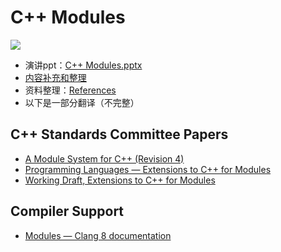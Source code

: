 # C++ Modules

[![](https://img.shields.io/badge/speech-bilibili-ff69b4.svg)](https://www.bilibili.com/video/av39793845/?p=5)

* 演讲ppt：[C++ Modules.pptx](cpp-modules.pptx)
* [内容补充和整理](About-Cpp-Modules.md)
* 资料整理：[References](References.md)
* 以下是一部分翻译（不完整）

## C++ Standards Committee Papers

* [A Module System for C++ \(Revision 4\)](c++-standards-committee-papers/p0142r0.md)
* [Programming Languages — Extensions to C++ for Modules](c++-standards-committee-papers/n4689.md)
* [Working Draft, Extensions to C++ for Modules](c++-standards-committee-papers/n4720.md)

## Compiler Support

* [Modules — Clang 8 documentation](compiler-support/modules-clang-8-documentation.md)

